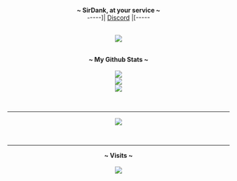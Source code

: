 <p align='center'>
  <b>~ SirDank, at your service ~</b><br>
  -----]| <a href="https://allmylinks.com/link/out?id=kdib4s-nu8b-1e19god">Discord</a> |[-----
</p>

<p align="center"><br>
  <a href="https://github.com/SirDank">
    <img src="https://lanyard-profile-readme.vercel.app/api/761467343427207169"/>
     </a>
</p>

<p align="center">
  <br>
	<b>~ My Github Stats ~</b><br><br>
    	<img src="https://github-readme-streak-stats.herokuapp.com/?user=SirDank&theme=midnight-purple&hide_border=true">
	<br>
	<img src="https://github-readme-stats.vercel.app/api?username=SirDank&include_all_commits=true&show_icons=true&hide_border=true&hide_title=true&count_private=true&theme=midnight-purple">
	<br>
	<img src="https://github-readme-stats.vercel.app/api/top-langs/?username=SirDank&layout=compact&count_private=true&langs_count=8&hide_border=true&theme=midnight-purple">
</p>
<p>&nbsp;</p>    

---  

<p align="center">
<img src="https://i.imgur.com/bXUYFpH.png">
</p>
<p>&nbsp;</p>    

---  

<p align="center">
  <b>~ Visits ~</b><br><br>
  <img src="https://profile-counter.glitch.me/SirDank/count.svg" />
</p>
